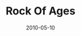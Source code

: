 ---
layout: music 
title: "Rock Of Ages"
date: 2010-05-10 
description: "Song from the Lavish series."
audio: "http://s3.amazonaws.com/crossroads-media/music/audio/05%20Rock%20Of%20Ages.mp3"
audio-duration: "04:35"
src: "http://s3.amazonaws.com/crossroads-media/images/DefaultVideoImage.jpg"
---